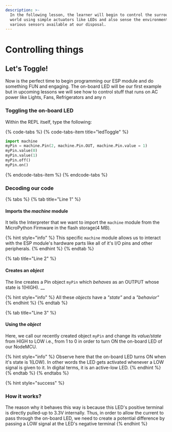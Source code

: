 ```yaml
---
description: >-
  In the following lesson, the learner will begin to control the surrounding
  world using simple actuators like LEDs and also sense the environment using
  various sensors available at our disposal.
---
```


# Controlling things

## Let's Toggle!

Now is the perfect time to begin programming our ESP module and do something FUN and engaging. The on-board LED will be our first example but in upcoming lessons we will see how to control stuff that runs on AC power like Lights, Fans, Refrigerators and any n

### Toggling the on-board LED

Within the REPL itself, type the following:

{% code-tabs %}
{% code-tabs-item title="ledToggle" %}
```python
import machine
myPin = machine.Pin(2, machine.Pin.OUT, machine.Pin.value = 1)
myPin.value(0)
myPin.value(1)
myPin.off()
myPin.on()     
```
{% endcode-tabs-item %}
{% endcode-tabs %}

### Decoding our code

{% tabs %}
{% tab title="Line 1" %}
#### Imports the _machine_ module

It tells the Interpreter that we want to import the `machine` module from the MicroPython Firmware in the flash storage\(4 MB\). 

{% hint style="info" %}
This specific  `machine` module allows us to interact with the ESP module's hardware parts like all of it's I/O pins and other peripherals.
{% endhint %}
{% endtab %}

{% tab title="Line 2" %}
#### Creates an _**object**_

The line creates a Pin object `myPin` which _behaves_ as an OUTPUT whose state is 1\(HIGH\).   __

{% hint style="info" %}
All these _objects_ have a _"state"_ and a  _"behavior"_                             
{% endhint %}
{% endtab %}

{% tab title="Line 3" %}
#### Using the _object_

Here, we call our recently created object `myPin` and change its _value/state_ from HIGH to LOW i.e., from 1 to 0 in order to turn ON the on-board LED of our NodeMCU.

{% hint style="info" %}
Observe here that the on-board LED turns ON when it's state is 1\(LOW\). In other words the LED gets activated whenever a LOW signal is given to it. In digital terms, it is an active-low LED.
{% endhint %}
{% endtab %}
{% endtabs %}

{% hint style="success" %}
### How it works?

The reason why it behaves this way is because this LED's positive terminal is directly pulled-up to 3.3V internally. Thus, in order to allow the current to pass through the on-board LED, we need to create a potential difference by passing a LOW signal at the LED's negative terminal
{% endhint %}

## 

